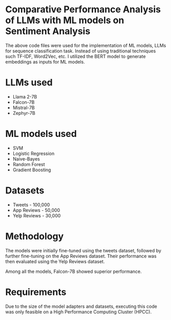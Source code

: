 # Comparative Performance Analysis of LLMs with ML models on Sentiment Analysis
The above code files were used for the implementation of ML models, LLMs for sequence classification task. 
Instead of using traditional techniques such TF-IDF, Word2Vec, etc. I utilized the BERT model to generate embeddings as inputs for ML models.

# LLMs used

- Llama 2-7B
- Falcon-7B
- Mistral-7B
- Zephyr-7B

# ML models used

- SVM
- Logistic Regression
- Naive-Bayes
- Random Forest
- Gradient Boosting

# Datasets

- Tweets - 100,000
- App Reviews - 50,000
- Yelp Reviews - 30,000

# Methodology

The models were initially fine-tuned using the tweets dataset, followed by further fine-tuning on the App Reviews dataset. Their performance was then evaluated using the Yelp Reviews dataset.

Among all the models, Falcon-7B showed superior performance.

# Requirements

Due to the size of the model adapters and datasets, executing this code was only feasible on a High Performance Computing Cluster (HPCC).

